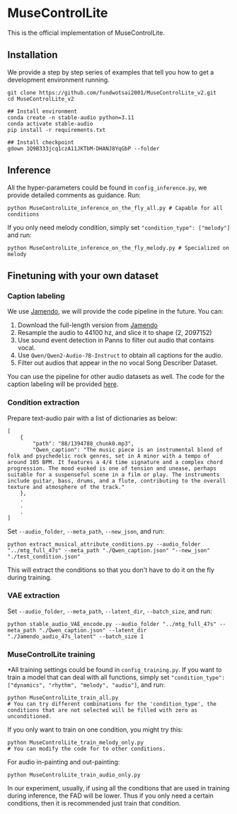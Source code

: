 # MuseControlLite

This is the official implementation of MuseControlLite.

## Installation
We provide a step by step series of examples that tell you how to get a development environment running.
```
git clone https://github.com/fundwotsai2001/MuseControlLite_v2.git
cd MuseControlLite_v2

## Install environment
conda create -n stable-audio python=3.11
conda activate stable-audio
pip install -r requirements.txt

## Install checkpoint
gdown 1Q9B333jcq1czA11JKTbM-DHANJ8YqGbP --folder
```

## Inference
All the hyper-parameters could be found in `config_inference.py`, we provide detailed comments as guidance. Run:
```
python MuseControlLite_inference_on_the_fly_all.py # Capable for all conditions
```
If you only need melody condition, simply set `"condition_type": ["melody"]` and run:
```
python MuseControlLite_inference_on_the_fly_melody.py # Specialized on melody
```
## Finetuning with your own dataset
### Caption labeling
We use [Jamendo](https://github.com/MTG/mtg-jamendo-dataset), we will provide the code pipeline in the future. You can:
1. Download the full-length version from [Jamendo](https://github.com/MTG/mtg-jamendo-dataset)
2. Resample the audio to 44100 hz, and slice it to shape (2, 2097152)
3. Use sound event detection in Panns to filter out audio that contains vocal.
4. Use `Qwen/Qwen2-Audio-7B-Instruct` to obtain all captions for the audio.
5. Filter out audios that appear in the no vocal Song Describer Dataset.


You can use the pipeline for other audio datasets as well. The code for the caption labeling will be provided [here]().
### Condition extraction
Prepare text-audio pair with a list of dictionaries as below:
```
[
    {
        "path": "88/1394788_chunk0.mp3",
        "Qwen_caption": "The music piece is an instrumental blend of folk and psychedelic rock genres, set in A minor with a tempo of around 105 BPM. It features a 4/4 time signature and a complex chord progression. The mood evoked is one of tension and unease, perhaps suitable for a suspenseful scene in a film or play. The instruments include guitar, bass, drums, and a flute, contributing to the overall texture and atmosphere of the track."
    },
    .
    .
    .
]
```
Set `--audio_folder`, `--meta_path`, `--new_json`, and run:
```
python extract_musical_attribute_conditions.py --audio_folder "../mtg_full_47s" --meta_path "./Qwen_caption.json" "--new_json" "./test_condition.json"
```
This will extract the conditions so that you don't have to do it on the fly during training.
### VAE extraction
Set `--audio_folder`, `--meta_path`, `--latent_dir`, `--batch_size`, and run:
```
python stable_audio_VAE_encode.py --audio_folder "../mtg_full_47s" --meta_path "./Qwen_caption.json" --latent_dir "./Jamendo_audio_47s_latent" --batch_size 1
```
### MuseControlLite training
*All training settings could be found in `config_training.py`. 
If you want to train a model that can deal with all functions, simply set `"condition_type": ["dynamics", "rhythm", "melody", "audio"]`, and run:
```
python MuseControlLite_train_all.py
# You can try different combinations for the 'condition_type', the conditions that are not selected will be filled with zero as unconditioned. 
```

If you only want to train on one condition, you might try this:
```
python MuseControlLite_train_melody_only.py
# You can modify the code for to other conditions.
```
For audio in-painting and out-painting:
```
python MuseControlLite_train_audio_only.py
```
In our experiment, usually, if using all the conditions that are used in training during inference, the FAD will be lower. Thus if you only need a certain conditions, then it is recommended just train that condition.